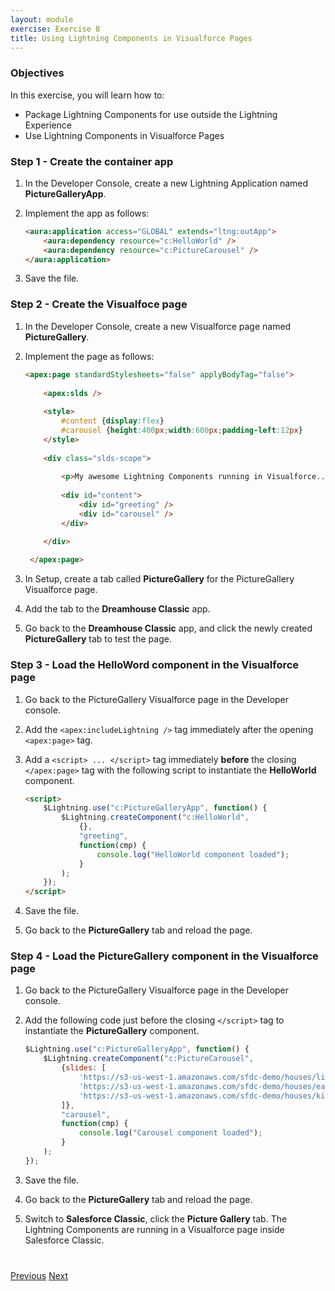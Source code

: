 ```yaml
---
layout: module
exercise: Exercise 8
title: Using Lightning Components in Visualforce Pages
---
```


### Objectives

In this exercise, you will learn how to:
* Package Lightning Components for use outside the Lightning Experience
* Use Lightning Components in Visualforce Pages

### Step 1 - Create the container app

1. In the Developer Console, create a new Lightning Application named **PictureGalleryApp**.

1. Implement the app as follows:

    ```html
    <aura:application access="GLOBAL" extends="ltng:outApp"> 
        <aura:dependency resource="c:HelloWorld" />
        <aura:dependency resource="c:PictureCarousel" />
    </aura:application>
    ```

1. Save the file.    
    
### Step 2 - Create the Visualfoce page

1. In the Developer Console, create a new Visualforce page named **PictureGallery**.
1. Implement the page as follows:

    ```html
    <apex:page standardStylesheets="false" applyBodyTag="false">
        
        <apex:slds />
        
        <style>
            #content {display:flex}
            #carousel {height:400px;width:600px;padding-left:12px}
        </style>
        
        <div class="slds-scope">    
        
            <p>My awesome Lightning Components running in Visualforce...</p> 
            
            <div id="content">
                <div id="greeting" />
                <div id="carousel" />
            </div>
    
        </div>
            
     </apex:page>
     ```
    
1. In Setup, create a tab called **PictureGallery** for the PictureGallery Visualforce page.
    
1. Add the tab to the **Dreamhouse Classic** app.
    
1. Go back to the **Dreamhouse Classic** app, and click the newly created **PictureGallery** tab to test the page.  

### Step 3 - Load the HelloWord component in the Visualforce page 

1. Go back to the PictureGallery Visualforce page in the Developer console.

1. Add the `<apex:includeLightning />` tag immediately after the opening `<apex:page>` tag.
    
1. Add a `<script> ... </script>` tag immediately **before** the closing `</apex:page>` tag with the following script to instantiate the **HelloWorld** component.
    
    ```html
    <script>
        $Lightning.use("c:PictureGalleryApp", function() {
            $Lightning.createComponent("c:HelloWorld",
                {},
                "greeting",
                function(cmp) {
                    console.log("HelloWorld component loaded");
                }
            );
        });
    </script>
    ```

1. Save the file.

1. Go back to the **PictureGallery** tab and reload the page.
  
### Step 4 - Load the PictureGallery component in the Visualforce page 

1. Go back to the PictureGallery Visualforce page in the Developer console.

1. Add the following code just before the closing `</script>` tag to instantiate the **PictureGallery** component.   
    
    ```js
    $Lightning.use("c:PictureGalleryApp", function() {
        $Lightning.createComponent("c:PictureCarousel",
            {slides: [
                'https://s3-us-west-1.amazonaws.com/sfdc-demo/houses/living_room.jpg',
                'https://s3-us-west-1.amazonaws.com/sfdc-demo/houses/eatinkitchen.jpg',
                'https://s3-us-west-1.amazonaws.com/sfdc-demo/houses/kitchen.jpg'
            ]},
            "carousel",
            function(cmp) {
                console.log("Carousel component loaded");
            }
        );
    });
    ```

1. Save the file.

1. Go back to the **PictureGallery** tab and reload the page.

1. Switch to **Salesforce Classic**, click the **Picture Gallery** tab. The Lightning Components are running in a Visualforce page inside Salesforce Classic.

<div class="row" style="margin-top:40px;">
<div class="col-sm-12">
<a href="Exercise_7.html" class="btn btn-default"><i class="glyphicon glyphicon-chevron-left"></i> Previous</a>
<a href="next.html" class="btn btn-default pull-right">Next <i class="glyphicon glyphicon-chevron-right"></i></a>
</div>
</div>
